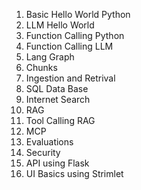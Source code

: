 1.  Basic Hello World Python
2.  LLM Hello World
3.  Function Calling Python
4.  Function Calling LLM
5.  Lang Graph
6.  Chunks
7.  Ingestion and Retrival
8.  SQL Data Base
9.  Internet Search
10. RAG
11. Tool Calling RAG
12. MCP
13. Evaluations
14. Security
15. API using Flask
16. UI Basics using Strimlet
